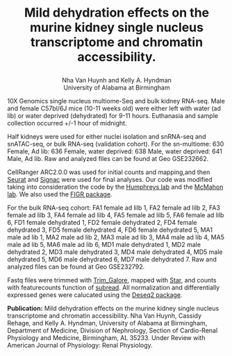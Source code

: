
# <p align="center"><b>Mild dehydration effects on the murine kidney single nucleus transcriptome and chromatin accessibility.</hx></b></br>
<p align="center"> Nha Van Huynh and Kelly A. Hyndman  <br>
University of Alabama at Birmingham <br></c>


10X Genomics single nucleus multiome-Seq and bulk kidney RNA-seq.  Male and female C57bl/6J mice (10-11 weeks old) were either left with water  (ad lib) or water deprived (dehydrated) for 9-11 hours.  Euthanasia and sample collection occurred +/-1 hour of midnight.

Half kidneys were used for either nuclei isolation and snRNA-seq and snATAC-seq, or bulk RNA-seq (validation cohort).
For the sn-multiome:
630	Female, Ad lib: 636	Female, water deprived: 638	Male, water deprived: 641	Male, Ad lib.  Raw and analyzed files can be found at Geo GSE232662.<br>

CellRanger ARC2.0.0 was used for initial counts and mapping,and then [Seurat](https://satijalab.org/seurat/) and [Signac](https://stuartlab.org/signac/) were used for final analyses. Our code was modified taking into consideration the code by the [Humphreys lab](https://github.com/p4rkerw/Muto_Wilson_NComm_2020/tree/master) and the [McMahon lab](https://github.com/lmsgerhardt/Gerhardt_JASN_2022).  We also used the [FIGR package](https://github.com/buenrostrolab/FigR).<br>

For the bulk RNA-seq cohort:  FA1	female ad lilb 1, FA2	female ad lilb 2, FA3	female ad lilb 3, FA4	female ad lilb 4, FA5	female ad lilb 5, FA6	female ad lilb 6, FD1	female dehydrated 1, FD2	female dehydrated 2, FD4	female dehydrated 3, FD5	female dehydrated 4, FD6	female dehydrated 5, MA1	male ad lib 1, MA2	male ad lib 2, MA3	male ad lib 3, MA4	male ad lib 4, MA5	male ad lib 5, MA6	male ad lib 6, MD1	male dehydrated 1, MD2	male dehydrated 2, MD3	male dehydrated 3, MD4	male dehydrated 4, MD5	male dehydrated 5, MD6	male dehydrated 6, MD7	male dehydrated 7.  Raw and analyzed files can be found at Geo GSE232792.<br>

Fastq files were trimmed with [Trim_Galore](https://github.com/FelixKrueger/TrimGalore), mapped with [Star](https://github.com/alexdobin/STAR), and counts with featurecounts function of [subread](https://subread.sourceforge.net).  All normalization and differentially expressed genes were calucated using the [Deseq2 package](https://bioconductor.org/packages/release/bioc/html/DESeq2.html).


<b>Publication:</b> Mild dehydration effects on the murine kidney single nucleus transcriptome and chromatin accessibility.  Nha Van Huynh, Cassidy Rehage, and Kelly A. Hyndman, University of Alabama at Birmingham, Department of Medicine, Division of Nephrology, Section of Cardio-Renal Physiology and Medicine, Birmingham, AL 35233.  Under Review with American Journal of Physiology: Renal Physiology.
